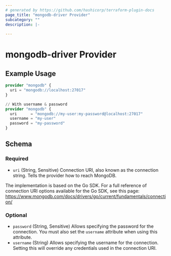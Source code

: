 ```yaml
---
# generated by https://github.com/hashicorp/terraform-plugin-docs
page_title: "mongodb-driver Provider"
subcategory: ""
description: |-
  
---
```


# mongodb-driver Provider



## Example Usage

```terraform
provider "mongodb" {
  uri = "mongodb://localhost:27017"
}

// With username & password
provider "mongodb" {
  uri      = "mongodb://my-user:my-password@localhost:27017"
  username = "my-user"
  password = "my-password"
}
```

<!-- schema generated by tfplugindocs -->
## Schema

### Required

- `uri` (String, Sensitive) Connection URI, also known as the connection string.
Tells the provider how to reach MongoDB.

The implementation is based on the Go SDK.
For a full reference of connection URI options available for the Go SDK, see this page: <https://www.mongodb.com/docs/drivers/go/current/fundamentals/connection/>

### Optional

- `password` (String, Sensitive) Allows specifying the password for the connection. You must also set the `username` attribute when using this attribute.
- `username` (String) Allows specifying the username for the connection. Setting this will override any credentials used in the connection URI.
